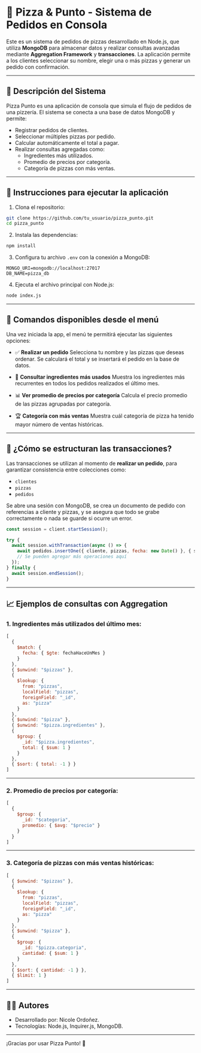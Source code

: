
# 🍕 Pizza & Punto - Sistema de Pedidos en Consola

Este es un sistema de pedidos de pizzas desarrollado en Node.js, que utiliza **MongoDB** para almacenar datos y realizar consultas avanzadas mediante **Aggregation Framework** y **transacciones**. La aplicación permite a los clientes seleccionar su nombre, elegir una o más pizzas y generar un pedido con confirmación.

---

## 🧩 Descripción del Sistema

Pizza Punto es una aplicación de consola que simula el flujo de pedidos de una pizzería. El sistema se conecta a una base de datos MongoDB y permite:

- Registrar pedidos de clientes.
- Seleccionar múltiples pizzas por pedido.
- Calcular automáticamente el total a pagar.
- Realizar consultas agregadas como:
  - Ingredientes más utilizados.
  - Promedio de precios por categoría.
  - Categoría de pizzas con más ventas.

---

## 🚀 Instrucciones para ejecutar la aplicación

1. Clona el repositorio:

```bash
git clone https://github.com/tu_usuario/pizza_punto.git
cd pizza_punto
````

2. Instala las dependencias:

```bash
npm install
```

3. Configura tu archivo `.env` con la conexión a MongoDB:

```env
MONGO_URI=mongodb://localhost:27017
DB_NAME=pizza_db
```

4. Ejecuta el archivo principal con Node.js:

```bash
node index.js
```

---

## 📜 Comandos disponibles desde el menú

Una vez iniciada la app, el menú te permitirá ejecutar las siguientes opciones:

* ✅ **Realizar un pedido**
  Selecciona tu nombre y las pizzas que deseas ordenar. Se calculará el total y se insertará el pedido en la base de datos.

* 🍕 **Consultar ingredientes más usados**
  Muestra los ingredientes más recurrentes en todos los pedidos realizados el último mes.

* 📊 **Ver promedio de precios por categoría**
  Calcula el precio promedio de las pizzas agrupadas por categoría.

* 🏆 **Categoría con más ventas**
  Muestra cuál categoría de pizza ha tenido mayor número de ventas históricas.

---

## 🔄 ¿Cómo se estructuran las transacciones?

Las transacciones se utilizan al momento de **realizar un pedido**, para garantizar consistencia entre colecciones como:

* `clientes`
* `pizzas`
* `pedidos`

Se abre una sesión con MongoDB, se crea un documento de pedido con referencias a cliente y pizzas, y se asegura que todo se grabe correctamente o nada se guarde si ocurre un error.

```js
const session = client.startSession();

try {
  await session.withTransaction(async () => {
    await pedidos.insertOne({ cliente, pizzas, fecha: new Date() }, { session });
    // Se pueden agregar más operaciones aquí
  });
} finally {
  await session.endSession();
}
```

---

## 📈 Ejemplos de consultas con Aggregation

### 1. Ingredientes más utilizados del último mes:

```js
[
  {
    $match: {
      fecha: { $gte: fechaHaceUnMes }
    }
  },
  { $unwind: "$pizzas" },
  {
    $lookup: {
      from: "pizzas",
      localField: "pizzas",
      foreignField: "_id",
      as: "pizza"
    }
  },
  { $unwind: "$pizza" },
  { $unwind: "$pizza.ingredientes" },
  {
    $group: {
      _id: "$pizza.ingredientes",
      total: { $sum: 1 }
    }
  },
  { $sort: { total: -1 } }
]
```

---

### 2. Promedio de precios por categoría:

```js
[
  {
    $group: {
      _id: "$categoria",
      promedio: { $avg: "$precio" }
    }
  }
]
```

---

### 3. Categoría de pizzas con más ventas históricas:

```js
[
  { $unwind: "$pizzas" },
  {
    $lookup: {
      from: "pizzas",
      localField: "pizzas",
      foreignField: "_id",
      as: "pizza"
    }
  },
  { $unwind: "$pizza" },
  {
    $group: {
      _id: "$pizza.categoria",
      cantidad: { $sum: 1 }
    }
  },
  { $sort: { cantidad: -1 } },
  { $limit: 1 }
]
```

---

## 👨‍💻 Autores

* Desarrollado por: Nicole Ordoñez.
* Tecnologías: Node.js, Inquirer.js, MongoDB.

---

¡Gracias por usar Pizza Punto! 🍕


